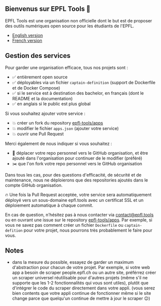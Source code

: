 ## Bienvenus sur EPFL Tools 👋

EPFL Tools est une organisation non officielle dont le but est de proposer des outils numériques open source pour les étudiants de l'EPFL.

* [English version](https://github.com/epfl-tools/.github/blob/main/profile/README.md)
* [French version](https://github.com/epfl-tools/.github/blob/main/profile/README_fr.md)

## Gestion des services

Pour garder une organisation efficace, tous nos projets sont :
- ✅ entièrement open source
- ✅ déployables via un fichier `captain-definition` (support de Dockerfile et de Docker Compose) 
- ✅ si le service est à destination des bachelor, en français (dont le README et la documentation)
- ✅ en anglais si le public est plus global

Si vous souhaitez ajouter votre service :
* 💥 créer un fork du repository [epfl-tools/apps](https://github.com/epfl-tools/apps)
* 💥 modifier le fichier `apps.json` (ajouter votre service)
* 💥 ouvrir une Pull Request

Merci également de nous indiquer si vous souhaitez :
* 🚚 déplacer votre repo personnel vers le GitHub organisation, et être ajouté dans l'organisation pour continuer de le modifier (préféré)
* ✂️ que l'on fork votre repo personnel vers le GitHub organisation

Dans tous les cas, pour des questions d'efficacité, de sécurité et de maintenance, nous ne déploierons que des repositories ajoutés dans le compte GitHub organisation.

🔥 Une fois la Pull Request acceptée, votre service sera automatiquement déployé vers un sous-domaine epfl.tools avec un certificat SSL et un déploiement automatique à chaque commit.

En cas de question, n'hésitez pas à nous contacter via contact@epfl.tools ou en ouvrant une issue sur le repository [epfl-tools/apps](https://github.com/epfl-tools/apps).
Par exemple, si vous ne savez pas comment créer un fichier `Dockerfile` ou `captain-defition` pour votre projet, nous pourrons très probablement le faire pour vous.

## Notes

* dans la mesure du possible, essayez de garder un maximum d'abstraction pour chacun de votre projet. Par exemple, si votre web app a besoin de scraper people.epfl.ch ou un autre site, préférrez créer un scraper universel réutilisable pour d'autres projets (même s'il ne supporte que les 1-2 fonctionnalités qui vous sont utiles), plutôt que d'intégrer le code du scraper directement dans votre appli. (vous serez bien contents que votre appli continue de fonctionner même si le site change parce que quelqu'un continue de mettre à jour le scraper 😉)
